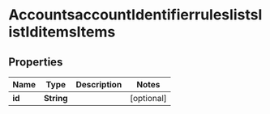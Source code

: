 # AccountsaccountIdentifierruleslistslistIditemsItems

## Properties
Name | Type | Description | Notes
------------ | ------------- | ------------- | -------------
**id** | **String** |  |  [optional]
